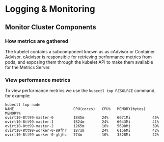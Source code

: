 # Logging & Monitoring

## Monitor Cluster Components

### How metrics are gathered

The kubelet contains a subcomponent known as as cAdvisor or Container Advisor.
cAdvisor is responsible for retrieving performance metrics from pods, and exposing them through the kubelet API to make them available for the Metrics Server.

### View performance metrics

To view performance metrics we use the `kubectl top RESOURCE` command, for example:

```
kubectl top node
NAME                           CPU(cores)   CPU%   MEMORY(bytes)   MEMORY%
ovirt10-8tt99-master-0         1845m        24%    6671Mi          45%
ovirt10-8tt99-master-1         1824m        24%    6043Mi          41%
ovirt10-8tt99-master-2         1265m        16%    5698Mi          39%
ovirt10-8tt99-worker-0-89fhr   1871m        24%    6156Mi          42%
ovirt10-8tt99-worker-0-gljhc   774m         10%    3328Mi          22%
```